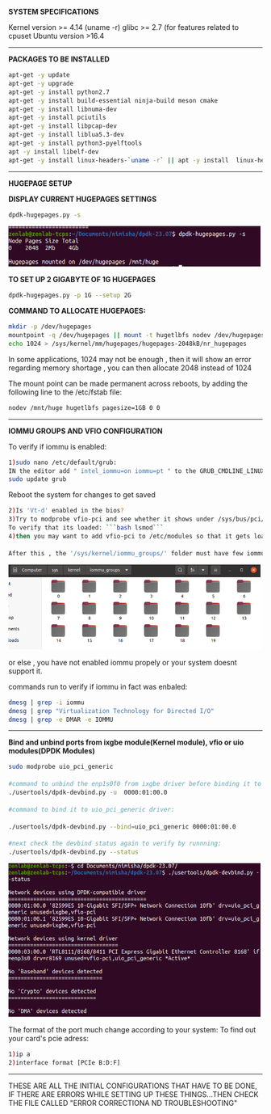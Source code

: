 **SYSTEM SPECIFICATIONS**

Kernel version >= 4.14 (uname -r)
glibc >= 2.7 (for features related to cpuset
Ubuntu version >16.4

-----------------------------------------------------------------------------------------------------------------

**PACKAGES TO BE INSTALLED**

```bash
apt-get -y update
apt-get -y upgrade
apt-get -y install python2.7
apt-get -y install build-essential ninja-build meson cmake
apt-get -y install libnuma-dev
apt-get -y install pciutils
apt-get -y install libpcap-dev
apt-get -y install liblua5.3-dev
apt-get -y install python3-pyelftools
apt -y install libelf-dev
apt-get -y install linux-headers-`uname -r` || apt -y install  linux-headers-generic
```

--------------------------------------------------------------------------------------------------------------------------
**HUGEPAGE SETUP**

**DISPLAY CURRENT HUGEPAGES SETTINGS**
```bash
dpdk-hugepages.py -s
```
<img src="Media/hugepages.png" width=500> 

**TO SET UP 2 GIGABYTE OF 1G HUGEPAGES**
```bash
dpdk-hugepages.py -p 1G --setup 2G
```

**COMMAND TO ALLOCATE HUGEPAGES:**
```bash
mkdir -p /dev/hugepages
mountpoint -q /dev/hugepages || mount -t hugetlbfs nodev /dev/hugepages
echo 1024 > /sys/kernel/mm/hugepages/hugepages-2048kB/nr_hugepages
```

In some applications, 1024 may not be enough , then it will show an error regarding memory shortage , you can then allocate 2048 instead of 1024

The mount point can be made permanent across reboots, by adding the following line to the /etc/fstab file:
```bash
nodev /mnt/huge hugetlbfs pagesize=1GB 0 0
```
--------------------------------------------------------------------------------------------------------------------------------
**IOMMU GROUPS AND VFIO CONFIGURATION**

To verify if iommu is enabled:
```bash
1)sudo nano /etc/default/grub:
IN the editor add " intel_iommu=on iommu=pt " to the GRUB_CMDLINE_LINUX_DEFAULT field
sudo update grub
```
Reboot the system for changes to get saved

```bash
2)Is 'Vt-d' enabled in the bios?
3)Try to modprobe vfio-pci and see whether it shows under /sys/bus/pci/drivers/.
To verify that its loaded: ```bash lsmod```
4)then you may want to add vfio-pci to /etc/modules so that it gets loaded automatically on boot.

After this , the '/sys/kernel/iommu_groups/' folder must have few iommu groups 
```
<img src="Media/iommugroups_inkernel.png" width=500> 

or else , you have not enabled iommu propely or your system doesnt support it.

commands run to verify if iommu in fact was enbaled:
```bash
dmesg | grep -i iommu
dmesg | grep "Virtualization Technology for Directed I/O" 
dmesg | grep -e DMAR -e IOMMU
```
---------------------------------------------------------------------------------------------------------------------------

**Bind and unbind ports from ixgbe module(Kernel module), vfio or uio modules(DPDK Modules)**

```bash
sudo modprobe uio_pci_generic

#command to unbind the enp1s0f0 from ixgbe driver before binding it to uio :
./usertools/dpdk-devbind.py -u  0000:01:00.0

#command to bind it to uio_pci_generic driver:

./usertools/dpdk-devbind.py --bind=uio_pci_generic 0000:01:00.0

#next check the devbind status again to verify by runnning:
./usertools/dpdk-devbind.py --status
```
<img src="Media/Usertoolsdevbind.png" width=500> 

The format of the port much change according to your system:
 To find out your card's pcie adress:
 ```bash
 1)ip a
 2)interface format [PCIe B:D:F]
```
--------------------------------------------------------------------------------------------------------------------------------------------------
THESE ARE ALL THE INITIAL CONFIGURATIONS THAT HAVE TO BE DONE, IF THERE ARE ERRORS WHILE SETTING UP THESE THINGS...THEN CHECK THE FILE CALLED 
"ERROR CORRECTIONA ND TROUBLESHOOTING"





